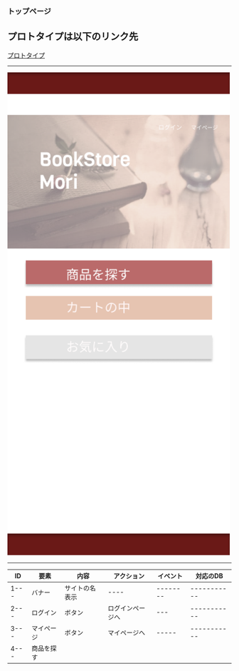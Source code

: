 ### トップページ
## プロトタイプは以下のリンク先
[プロトタイプ](https://www.figma.com/file/dW9ybfeIUUS2fR7yygDQuj/Untitled?node-id=0%3A1)
*****
<img src="../img/toppage.png" width="500">

*****

| ID | 要素 | 内容 | アクション | イベント | 対応のDB |
|----|------|-----|-----------|---------|----------|
|1---|バナー|サイトの名表示|----|--------|-----------|
|2---|ログイン|ボタン|ログインページへ|---|-----------|
|3---|マイページ|ボタン|マイページへ|-----|-----------|
|4---|商品を探す|||||
